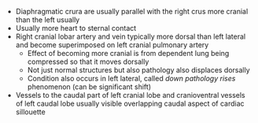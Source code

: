 * Diaphragmatic crura are usually parallel with the right crus more cranial than the left usually
* Usually more heart to sternal contact
* Right cranial lobar artery and vein typically more dorsal than left lateral and become superimposed on left cranial pulmonary artery
  * Effect of becoming more cranial is from dependent lung being compressed so that it moves dorsally
  * Not just normal structures but also pathology also displaces dorsally
  * Condition also occurs in left lateral, called *down pathology rises* phenomenon (can be significant shift)
* Vessels to the caudal part of left cranial lobe and cranioventral vessels of left caudal lobe usually visible overlapping caudal aspect of cardiac sillouette